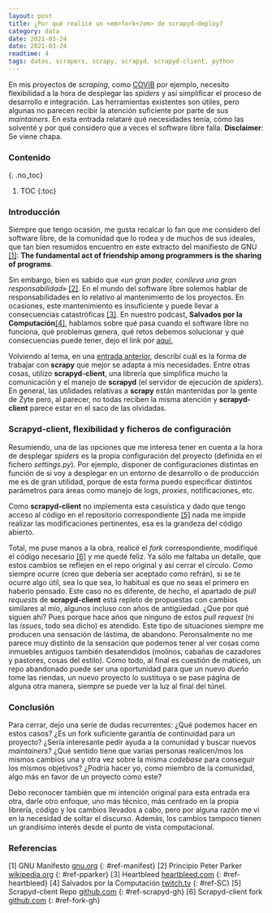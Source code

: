 ```yaml
---
layout: post
title: ¿Por qué realicé un <em>fork</em> de scrapyd-deploy?
category: data
date: 2021-03-24
date: 2021-03-24
readtime: 4
tags: datos, scrapers, scrapy, scrapyd, scrapyd-client, python
---
```


En mis proyectos de *scraping*, como [COVIB](https://t.me/cocasovideogamesbot) por ejemplo, necesito flexibilidad a la hora de desplegar las *spiders* y así simplificar el proceso de desarrollo e integración. Las herramientas existentes son útiles, pero algunas no parecen recibir la atención suficiente por parte de sus *maintainers*. En esta entrada relataré qué necesidades tenía, cómo las solventé y por qué considero que a veces el software libre falla. **Disclaimer**: Se viene chapa.

<!-- excerpt-end -->

<!-- Faltan 200 links -->

### Contenido
{: .no_toc}

1. TOC
{:toc}


### Introducción

Siempre que tengo ocasión, me gusta recalcar lo fan que me considero del software libre, de la comunidad que lo rodea y de muchos de sus ideales, que tan bien resumidos encuentro en este extracto del manifiesto de GNU [[1]](#ref-manifest): **The fundamental act of friendship among programmers is the sharing
of programs**.

Sin embargo, bien es sabido que *&laquo;un gran poder, conlleva una gran responsabilidad&raquo;* [[2]](#ref-pparker). En el mundo del software
libre solemos hablar de responsabilidades en lo relativo al mantenimiento de los proyectos. En ocasiones, este
mantenimiento es insuficiente y puede llevar a consecuencias catastróficas [[3]](#ref-heartbleed). En nuestro podcast, **Salvados por la Computación**[[4]](#ref-SC), hablamos sobre qué pasa cuando el software libre no funciona, qué problemas genera, qué retos debemos solucionar y qué consecuencias puede tener, dejo el link por [aquí.](https://www.youtube.com/watch?v=QZAa_1BEaz0)

Volviendo al tema, en una [entrada anterior]({{site.url}}/data/2021/02/12/scrapyd-configuracion-despliegue.html), describí cuál es la forma de trabajar con **scrapy** que mejor se adapta a mis necesidades.
Entre otras cosas, utilizo **scrapyd-client**, una librería que simplifica mucho la comunicación y el manejo de **scrapyd** (el servidor de ejecución de *spiders*).
En general, las utilidades relativas a **scrapy** están mantenidas por la gente de Zyte pero, al parecer, no todas reciben la misma atención y **scrapyd-client** parece estar en el saco de las olvidadas.

### Scrapyd-client, flexibilidad y ficheros de configuración

Resumiendo, una de las opciones que me interesa tener en cuenta a la hora de desplegar *spiders* es la propia configuración
del proyecto (definida en el fichero *settings.py*). Por ejemplo, disponer de configuraciones distintas en función de si voy a desplegar en un entorno de desarrollo o de producción me es de gran utilidad, porque de esta forma
puedo especificar distintos parámetros para áreas como manejo de logs, *proxies*, notificaciones, etc.

Como **scrapyd-client** no implementa esta casuística y dado que tengo acceso al código en el repositorio
correspondiente [[5]](#ref-scrapyd-gh) nada me impide realizar las modificaciones pertinentes, esa es la grandeza del
código abierto.

Total, me puse manos a la obra, realicé el *fork* correspondiente, modifiqué el código necesario [[6]](#ref-fork-gh) y me quedé feliz.
Ya sólo me faltaba un detalle, que estos cambios se reflejen en el repo original y así cerrar el círculo. Como siempre
ocurre (creo que debería ser aceptado como refrán), si se te ocurre algo útil, sea lo que sea, lo habitual es que no seas el
primero en haberlo pensado. Este caso no es diferente, de hecho, el apartado de *pull requests* de **scrapyd-client** está repleto de propuestas con cambios similares al mío, algunos incluso con años de antigüedad. ¿Que por qué siguen ahí? Pues porque hace años que ninguno de estos *pull request* (ni las *issues*, todo sea dicho) es atendido.
    Este tipo de situaciones siempre me producen una sensación de lástima, de abandono. Peronsalmente no me parece muy
distinto de la sensación que podemos tener al ver cosas como inmuebles antiguos también desatendidos (molinos, cabañas
de cazadores y pastores, cosas del estilo). Como todo, al final es cuestión de matices, un repo abandonado puede ser
una oportunidad para que un nuevo *dueño* tome las riendas, un nuevo proyecto lo sustituya o se pase página de alguna
otra manera, siempre se puede ver la luz al final del túnel.


### Conclusión

Para cerrar, dejo una serie de dudas recurrentes: ¿Qué podemos hacer en estos casos? ¿Es un fork suficiente garantía de continuidad para un proyecto? ¿Sería interesante pedir ayuda a la comunidad y buscar nuevos
*maintainers*? ¿Qué sentido tiene que varias personas realicen/mos los mismos cambios una y otra vez sobre la misma
*codebase* para conseguir los mismos objetivos? ¿Podría hacer yo, como miembro de la comunidad, algo más en favor de un
proyecto como este?

Debo reconocer también que mi intención original para esta entrada era otra, darle otro enfoque, uno más técnico, más centrado en la propia librería, código y los cambios llevados a cabo, pero por alguna razón me vi en la necesidad de soltar el discurso. Además, los cambios tampoco tienen un grandísimo interés desde el punto de vista computacional.



### Referencias
[1] GNU Manifesto [gnu.org](https://www.gnu.org/gnu/manifesto.html)
{: #ref-manifest}
[2] Principio Peter Parker [wikipedia.org](https://es.wikipedia.org/wiki/Un_gran_poder_conlleva_una_gran_responsabilidad)
{: #ref-pparker}
[3] Heartbleed [heartbleed.com](https://heartbleed.com/)
{: #ref-heartbleed}
[4] Salvados por la Computación [twitch.tv](https://twitch.tv/cocasodev)
{: #ref-SC}
[5] Scrapyd-client Repo [github.com](https://github.com/scrapy/scrapyd-client)
{: #ref-scrapyd-gh}
[6] Scrapyd-client fork [github.com](https://github.com/Fynardo/scrapyd-client)
{: #ref-fork-gh}
